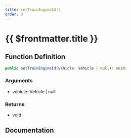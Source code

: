```yaml
---
title: setTrainEngineId()
order: 0
---
```


# {{ $frontmatter.title }}

## Function Definition

```ts
public setTrainEngineId(vehicle: Vehicle | null): void;
```

### Arguments

* vehicle: Vehicle | null

### Returns

* void

## Documentation

<!--@include: ./parts/setTrainEngineId.md-->
